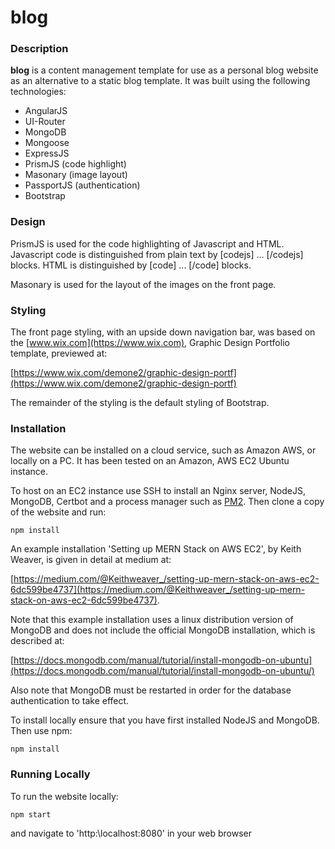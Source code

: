 # blog
### Description
**blog** is a content management template for use as a personal blog website as an alternative to a static blog template. It was built using the following technologies:
- AngularJS
- UI-Router
- MongoDB
- Mongoose
- ExpressJS
- PrismJS (code highlight)
- Masonary (image layout)
- PassportJS (authentication)
- Bootstrap

### Design
PrismJS is used for the code highlighting of Javascript and HTML. Javascript code is distinguished from plain text by [codejs] ... [/codejs] blocks. HTML is distinguished by [code] ... [/code] blocks.

Masonary is used for the layout of the images on the front page.

### Styling
The front page styling, with an upside down navigation bar, was based on the [www.wix.com](https://www.wix.com), Graphic Design Portfolio template, previewed at:

[https://www.wix.com/demone2/graphic-design-portf](https://www.wix.com/demone2/graphic-design-portf)

The remainder of the styling is the default styling of Bootstrap.

### Installation
The website can be installed on a cloud service, such as Amazon AWS, or locally on a PC. It has been tested on an Amazon, 
AWS EC2 Ubuntu instance. 

To host on an EC2 instance use SSH to install an Nginx server, NodeJS, MongoDB, Certbot and a process manager such as 
[PM2](http://pm2.keymetrics.io/). Then clone a copy of the website and run: 

```
npm install
```
An example installation 'Setting up MERN Stack on AWS EC2', by Keith Weaver, is given in detail at medium at:

[https://medium.com/@Keithweaver_/setting-up-mern-stack-on-aws-ec2-6dc599be4737](https://medium.com/@Keithweaver_/setting-up-mern-stack-on-aws-ec2-6dc599be4737).

Note that this example installation uses a linux distribution version of MongoDB and does not include the official MongoDB 
installation, which is described at:

[https://docs.mongodb.com/manual/tutorial/install-mongodb-on-ubuntu](https://docs.mongodb.com/manual/tutorial/install-mongodb-on-ubuntu/)

Also note that MongoDB must be restarted in order for the database authentication to take effect. 


To install locally ensure that you have first installed NodeJS and MongoDB. Then use npm: 

```
npm install
```
### Running Locally
To run the website locally: 
```
npm start
```
and navigate to 'http:\localhost:8080' in your web browser
